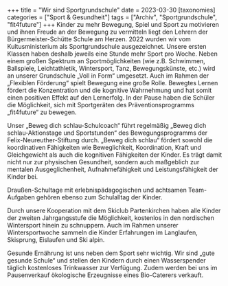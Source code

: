 +++
title = "Wir sind Sportgrundschule"
date = 2023-03-30
[taxonomies]
categories = ["Sport & Gesundheit"]
tags = ["Archiv", "Sportgrundschule", "fit4future"]
+++
Kinder zu mehr Bewegung, Spiel und Sport zu motivieren und ihnen Freude an der Bewegung zu vermitteln liegt den Lehrern der Bürgermeister-Schütte Schule am Herzen.
2022 wurden wir vom Kultusministerium als Sportgrundschule ausgezeichnet. Unsere ersten Klassen haben deshalb jeweils eine Stunde mehr Sport pro Woche. Neben einem großen Spektrum an Sportmöglichkeiten (wie z.B. Schwimmen, Ballspiele, Leichtathletik, Wintersport, Tanz, Bewegungskünste, etc.) wird an unserer Grundschule „Voll in Form“ umgesetzt. Auch im Rahmen der „Flexiblen Förderung“ spielt Bewegung eine große Rolle. Bewegtes Lernen fördert die Konzentration und die kognitive Wahrnehmung und hat somit einen positiven Effekt auf den Lernerfolg. In der Pause haben die Schüler die Möglichkeit, sich mit Sportgeräten des Präventionsprogramms „fit4future“ zu bewegen.
<!-- more -->
Unser „Beweg dich schlau-Schulcoach“ führt regelmäßig „Beweg dich schlau-Aktionstage und Sportstunden“ des Bewegungsprogramms der Felix-Neureuther-Stiftung durch. „Beweg dich schlau“ fördert sowohl die koordinativen Fähigkeiten wie Beweglichkeit, Koordination, Kraft und Gleichgewicht als auch die kognitiven Fähigkeiten der Kinder. Es trägt damit nicht nur zur physischen Gesundheit, sondern auch maßgeblich zur mentalen Ausgeglichenheit, Aufnahmefähigkeit und Leistungsfähigkeit der Kinder bei.

Draußen-Schultage mit erlebnispädagogischen und achtsamen Team-Aufgaben gehören ebenso zum Schulalltag der Kinder.

Durch unsere Kooperation mit dem Skiclub Partenkirchen haben alle Kinder der zweiten Jahrgangsstufe die Möglichkeit, kostenlos in den nordischen Wintersport hinein zu schnuppern. Auch im Rahmen unserer Wintersportwoche sammeln die Kinder Erfahrungen im Langlaufen, Skisprung, Eislaufen und Ski alpin.

Gesunde Ernährung ist uns neben dem Sport sehr wichtig. Wir sind „gute gesunde Schule“ und stellen den Kindern durch einen Wasserspender täglich kostenloses Trinkwasser zur Verfügung. Zudem werden bei uns im Pausenverkauf ökologische Erzeugnisse eines Bio-Caterers verkauft.

